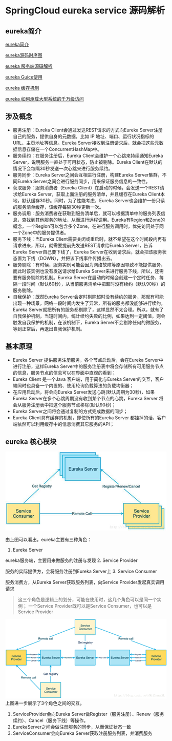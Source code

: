 # SpringCloud eureka service 源码解析
## eureka简介
[eureka简介](https://www.cnblogs.com/wangdaijun/p/6851027.html)

[eureka源码时序图](https://blog.csdn.net/qiansg123/article/details/80127590)

[eureka 服务端源码解析](https://www.cnblogs.com/rickiyang/p/11802413.html)

[eureka Guice使用](https://www.cnblogs.com/snowInPluto/p/5993097.html)

[eureka 缓存机制](https://www.cnblogs.com/yixinjishu/p/10871243.html)

[eureka 如何承载大型系统的千万级访问](https://mp.weixin.qq.com/s/qjMphuPiihBmU2QtFMIfzw)
## 涉及概念
* 服务注册：Eureka Client会通过发送REST请求的方式向Eureka Server注册自己的服务，提供自身的元数据，比如 IP 地址、端口、运行状况指标的URL、主页地址等信息。Eureka Server接收到注册请求后，就会把这些元数据信息存储在一个ConcurrentHashMap中。
* 服务续约：在服务注册后，Eureka Client会维护一个心跳来持续通知Eureka Server，说明服务一直处于可用状态，防止被剔除。Eureka Client在默认的情况下会每隔30秒发送一次心跳来进行服务续约。
* 服务同步：Eureka Server之间会互相进行注册，构建Eureka Server集群，不同Eureka Server之间会进行服务同步，用来保证服务信息的一致性。
* 获取服务：服务消费者（Eureka Client）在启动的时候，会发送一个REST请求给Eureka Server，获取上面注册的服务清单，并且缓存在Eureka Client本地，默认缓存30秒。同时，为了性能考虑，Eureka Server也会维护一份只读的服务清单缓存，该缓存每隔30秒更新一次。
* 服务调用：服务消费者在获取到服务清单后，就可以根据清单中的服务列表信息，查找到其他服务的地址，从而进行远程调用。Eureka有Region和Zone的概念，一个Region可以包含多个Zone，在进行服务调用时，优先访问处于同一个Zone中的服务提供者。
* 服务下线：当Eureka Client需要关闭或重启时，就不希望在这个时间段内再有请求进来，所以，就需要提前先发送REST请求给Eureka Server，告诉Eureka Server自己要下线了，Eureka Server在收到请求后，就会把该服务状态置为下线（DOWN），并把该下线事件传播出去。
* 服务剔除：有时候，服务实例可能会因为网络故障等原因导致不能提供服务，而此时该实例也没有发送请求给Eureka Server来进行服务下线，所以，还需要有服务剔除的机制。Eureka Server在启动的时候会创建一个定时任务，每隔一段时间（默认60秒），从当前服务清单中把超时没有续约（默认90秒）的服务剔除。
* 自我保护：既然Eureka Server会定时剔除超时没有续约的服务，那就有可能出现一种场景，网络一段时间内发生了异常，所有的服务都没能够进行续约，Eureka Server就把所有的服务都剔除了，这样显然不太合理。所以，就有了自我保护机制，当短时间内，统计续约失败的比例，如果达到一定阈值，则会触发自我保护的机制，在该机制下，Eureka Server不会剔除任何的微服务，等到正常后，再退出自我保护机制。
## 基本原理
* Eureka Server 提供服务注册服务，各个节点启动后，会在Eureka Server中进行注册，这样Eureka Server中的服务注册表中将会存储所有可用服务节点的信息，服务节点的信息可以在界面中直观的看到；
* Eureka Client 是一个Java 客户端，用于简化与Eureka Server的交互，客户端同时也具备一个内置的、使用轮询负载算法的负载均衡器；
* 在应用启动后，将会向Eureka Server发送心跳(默认周期为30秒)，如果Eureka Server在多个心跳周期没有收到某个节点的心跳，Eureka Server 将会从服务注册表中把这个服务节点移除(默认90秒)；
* Eureka Server之间将会通过复制的方式完成数据的同步；
* Eureka Client具有缓存的机制，即使所有的Eureka Server 都挂掉的话，客户端依然可以利用缓存中的信息消费其它服务的API；

## eureka 核心模块
![eureka 核心模块](./Yrieyy.jpeg)

由上图可以看出，eureka主要有三种角色：
1. Eureka Server

eureka服务端，主要用来做服务的注册与发现
2. Service Provider

服务的实际提供方，会将服务注册到Eureka Server上
3. Service Consumer

服务消费方，从Eureka Server获取服务列表，向Service Provider发起真实调用请求

> 这三个角色是逻辑上的划分，可能在使用时，这几个角色可以是同一个实例；
  一个Service Provider既可以是Service Consumer，也可以是Service Provider

![eureka 核心模块](./EJNNRn.png)
上图进一步展示了3个角色之间的交互。
1. ServiceProvider会向Eureka Server做Register（服务注册）、Renew（服务续约）、Cancel（服务下线）等操作。
2. EurekaServer之间会做注册服务的同步，从而保证状态一致
3. ServiceConsumer会向Eureka Server获取注册服务列表，并消费服务